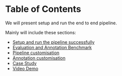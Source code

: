 # Table of Contents

We will present setup and run the end to end pipeline.

Mainly will include these sections:

- [Setup and run the pipeline successfully](./setup.md)
- [Evaluation and Annotation Benchmark](./benchmark_and_annotation.md)
- [Pipeline customisation](./pipeline_customisation.md)
- [Annotation customisation](./annotation_customisation.md)
- [Case Study](./case_study.md)
- [Video Demo](./video_demo.md)